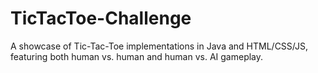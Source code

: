 # TicTacToe-Challenge
A showcase of Tic-Tac-Toe implementations in Java and HTML/CSS/JS, featuring both human vs. human and human vs. AI gameplay.

